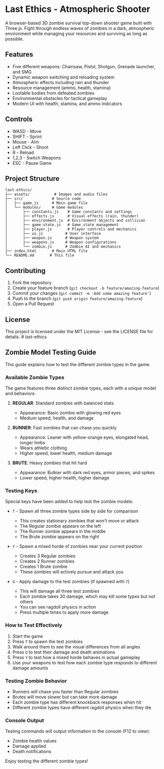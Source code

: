 # Last Ethics - Atmospheric Shooter

A browser-based 3D zombie survival top-down shooter game built with Three.js. Fight through endless waves of zombies in a dark, atmospheric environment while managing your resources and surviving as long as possible.

## Features

- Five different weapons: Chainsaw, Pistol, Shotgun, Grenade launcher, and SMG
- Dynamic weapon switching and reloading system
- Atmospheric effects including rain and thunder
- Resource management (ammo, health, stamina)
- Lootable bodies from defeated zombies
- Environmental obstacles for tactical gameplay
- Modern UI with health, stamina, and ammo indicators

## Controls

- WASD - Move
- SHIFT - Sprint
- Mouse - Aim
- Left Click - Shoot
- R - Reload
- 1,2,3 - Switch Weapons
- ESC - Pause Game

## Project Structure

```
last-ethics/
├── assets/           # Images and audio files
├── src/             # Source code
│   ├── game.js      # Main game file
│   └── modules/     # Game modules
│       ├── constants.js    # Game constants and settings
│       ├── effects.js      # Visual effects (rain, thunder)
│       ├── environment.js  # Environment objects and collision
│       ├── game-state.js   # Game state management
│       ├── player.js       # Player controls and mechanics
│       ├── ui.js          # User interface
│       ├── weapon.js      # Weapon system
│       ├── weapons.js     # Weapon configurations
│       └── zombie.js      # Zombie AI and mechanics
├── index.html       # Main HTML file
└── README.md       # This file
```

## Contributing

1. Fork the repository
2. Create your feature branch (`git checkout -b feature/amazing-feature`)
3. Commit your changes (`git commit -m 'Add some amazing feature'`)
4. Push to the branch (`git push origin feature/amazing-feature`)
5. Open a Pull Request

## License

This project is licensed under the MIT License - see the LICENSE file for details. # last-ethics

## Zombie Model Testing Guide

This guide explains how to test the different zombie types in the game.

### Available Zombie Types

The game features three distinct zombie types, each with a unique model and behaviors:

1. **REGULAR**: Standard zombies with balanced stats
   - Appearance: Basic zombie with glowing red eyes
   - Medium speed, health, and damage

2. **RUNNER**: Fast zombies that can chase you quickly
   - Appearance: Leaner with yellow-orange eyes, elongated head, longer limbs
   - Wears athletic clothing
   - Higher speed, lower health, medium damage

3. **BRUTE**: Heavy zombies that hit hard
   - Appearance: Bulkier with dark red eyes, armor pieces, and spikes
   - Lower speed, higher health, higher damage

### Testing Keys

Special keys have been added to help test the zombie models:

- `T` - Spawn all three zombie types side by side for comparison
  - This creates stationary zombies that won't move or attack
  - The Regular zombie appears on the left
  - The Runner zombie appears in the middle
  - The Brute zombie appears on the right

- `Y` - Spawn a mixed horde of zombies near your current position
  - Creates 3 Regular zombies
  - Creates 2 Runner zombies
  - Creates 1 Brute zombie
  - These zombies will actively pursue and attack you

- `U` - Apply damage to the test zombies (if spawned with `T`)
  - This will damage all three test zombies
  - Each zombie takes 30 damage, which may kill some types but not others
  - You can see ragdoll physics in action
  - Press multiple times to apply more damage

### How to Test Effectively

1. Start the game
2. Press `T` to spawn the test zombies
3. Walk around them to see the visual differences from all angles
4. Press `U` to test their damage and death animations
5. Press `Y` to test how a mixed horde behaves in actual gameplay
6. Use your weapons to test how each zombie type responds to different damage amounts

### Testing Zombie Behavior

- Runners will chase you faster than Regular zombies
- Brutes will move slower but can take more damage
- Each zombie type has different knockback responses when hit
- Different zombie types have different ragdoll physics when they die

### Console Output

Testing commands will output information to the console (F12 to view):
- Zombie health values
- Damage applied
- Death notifications

Enjoy testing the different zombie types!
